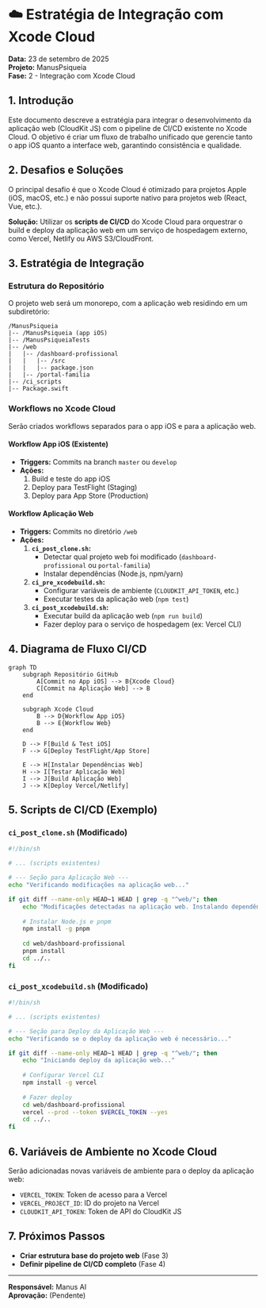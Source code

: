 # ☁️ Estratégia de Integração com Xcode Cloud

**Data:** 23 de setembro de 2025  
**Projeto:** ManusPsiqueia  
**Fase:** 2 - Integração com Xcode Cloud

## 1. Introdução

Este documento descreve a estratégia para integrar o desenvolvimento da aplicação web (CloudKit JS) com o pipeline de CI/CD existente no Xcode Cloud. O objetivo é criar um fluxo de trabalho unificado que gerencie tanto o app iOS quanto a interface web, garantindo consistência e qualidade.

## 2. Desafios e Soluções

O principal desafio é que o Xcode Cloud é otimizado para projetos Apple (iOS, macOS, etc.) e não possui suporte nativo para projetos web (React, Vue, etc.).

**Solução:** Utilizar os **scripts de CI/CD** do Xcode Cloud para orquestrar o build e deploy da aplicação web em um serviço de hospedagem externo, como Vercel, Netlify ou AWS S3/CloudFront.

## 3. Estratégia de Integração

### **Estrutura do Repositório**

O projeto web será um monorepo, com a aplicação web residindo em um subdiretório:

```
/ManusPsiqueia
|-- /ManusPsiqueia (app iOS)
|-- /ManusPsiqueiaTests
|-- /web
|   |-- /dashboard-profissional
|   |   |-- /src
|   |   |-- package.json
|   |-- /portal-familia
|-- /ci_scripts
|-- Package.swift
```

### **Workflows no Xcode Cloud**

Serão criados workflows separados para o app iOS e para a aplicação web.

#### **Workflow App iOS (Existente)**
- **Triggers:** Commits na branch `master` ou `develop`
- **Ações:**
    1.  Build e teste do app iOS
    2.  Deploy para TestFlight (Staging)
    3.  Deploy para App Store (Production)

#### **Workflow Aplicação Web**
- **Triggers:** Commits no diretório `/web`
- **Ações:**
    1.  **`ci_post_clone.sh`:**
        -   Detectar qual projeto web foi modificado (`dashboard-profissional` ou `portal-familia`)
        -   Instalar dependências (Node.js, npm/yarn)
    2.  **`ci_pre_xcodebuild.sh`:**
        -   Configurar variáveis de ambiente (`CLOUDKIT_API_TOKEN`, etc.)
        -   Executar testes da aplicação web (`npm test`)
    3.  **`ci_post_xcodebuild.sh`:**
        -   Executar build da aplicação web (`npm run build`)
        -   Fazer deploy para o serviço de hospedagem (ex: Vercel CLI)

## 4. Diagrama de Fluxo CI/CD

```mermaid
graph TD
    subgraph Repositório GitHub
        A[Commit no App iOS] --> B{Xcode Cloud}
        C[Commit na Aplicação Web] --> B
    end
    
    subgraph Xcode Cloud
        B --> D{Workflow App iOS}
        B --> E{Workflow Web}
    end
    
    D --> F[Build & Test iOS]
    F --> G[Deploy TestFlight/App Store]
    
    E --> H[Instalar Dependências Web]
    H --> I[Testar Aplicação Web]
    I --> J[Build Aplicação Web]
    J --> K[Deploy Vercel/Netlify]
```

## 5. Scripts de CI/CD (Exemplo)

### **`ci_post_clone.sh` (Modificado)**

```bash
#!/bin/sh

# ... (scripts existentes)

# --- Seção para Aplicação Web ---
echo "Verificando modificações na aplicação web..."

if git diff --name-only HEAD~1 HEAD | grep -q "^web/"; then
    echo "Modificações detectadas na aplicação web. Instalando dependências..."
    
    # Instalar Node.js e pnpm
    npm install -g pnpm
    
    cd web/dashboard-profissional
    pnpm install
    cd ../..
fi
```

### **`ci_post_xcodebuild.sh` (Modificado)**

```bash
#!/bin/sh

# ... (scripts existentes)

# --- Seção para Deploy da Aplicação Web ---
echo "Verificando se o deploy da aplicação web é necessário..."

if git diff --name-only HEAD~1 HEAD | grep -q "^web/"; then
    echo "Iniciando deploy da aplicação web..."
    
    # Configurar Vercel CLI
    npm install -g vercel
    
    # Fazer deploy
    cd web/dashboard-profissional
    vercel --prod --token $VERCEL_TOKEN --yes
    cd ../..
fi
```

## 6. Variáveis de Ambiente no Xcode Cloud

Serão adicionadas novas variáveis de ambiente para o deploy da aplicação web:

-   `VERCEL_TOKEN`: Token de acesso para a Vercel
-   `VERCEL_PROJECT_ID`: ID do projeto na Vercel
-   `CLOUDKIT_API_TOKEN`: Token de API do CloudKit JS

## 7. Próximos Passos

- **Criar estrutura base do projeto web** (Fase 3)
- **Definir pipeline de CI/CD completo** (Fase 4)

---

**Responsável:** Manus AI  
**Aprovação:** (Pendente)

